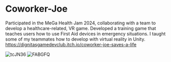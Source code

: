 # Coworker-Joe
Participated in the MeGa Health Jam 2024, collaborating with a team to develop a healthcare-related, VR game. 
Developed a training game that teaches users how to use First Aid devices in emergency situations.
I taught some of my teammates how to develop with virtual reality in Unity.
https://dignitasgamedevclub.itch.io/coworker-joe-saves-a-life

![tcJN36](https://github.com/user-attachments/assets/ec005b8a-140b-4059-8053-1f889c6d1136)
![FABGFQ](https://github.com/user-attachments/assets/416a7e57-c9a9-4656-bcd7-5e65e444d1ed)
